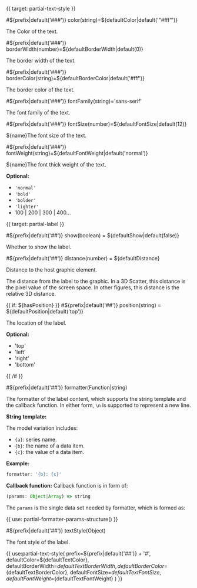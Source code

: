 
{{ target: partial-text-style }}

#${prefix|default('###')} color(string)=${defaultColor|default('"#fff"')}

The Color of the text.

#${prefix|default('###')} borderWidth(number)=${defaultBorderWidth|default(0)}

The border width of the text.

#${prefix|default('###')} borderColor(string)=${defaultBorderColor|default('#fff')}

The border color of the text.

#${prefix|default('###')} fontFamily(string)='sans-serif'

The font family of the text.

#${prefix|default('###')} fontSize(number)=${defaultFontSize|default(12)}

${name}The font size of the text.

#${prefix|default('###')} fontWeight(string)=${defaultFontWeight|default('normal')}

${name}The font thick weight of the text.

**Optional:**
+ `'normal'`
+ `'bold'`
+ `'bolder'`
+ `'lighter'`
+ 100 | 200 | 300 | 400...


{{ target: partial-label }}

#${prefix|default('##')} show(boolean) = ${defaultShow|default(false)}

Whether to show the label.

#${prefix|default('##')} distance(number) = ${defaultDistance}

Distance to the host graphic element.

The distance from the label to the graphic. In a 3D Scatter, this distance is the pixel value of the screen space. In other figures, this distance is the relative 3D distance.

{{ if: ${hasPosition} }}
#${prefix|default('##')} position(string) = ${defaultPosition|default('top')}

The location of the label.

**Optional:**

+ 'top'
+ 'left'
+ 'right'
+ 'bottom'

{{ /if }}

#${prefix|default('##')} formatter(Function|string)

The formatter of the label content, which supports the string template and the callback function. In either form, `\n` is supported to represent a new line.

**String template:** 

The model variation includes:
+ `{a}`: series name.
+ `{b}`: the name of a data item.
+ `{c}`: the value of a data item.

**Example:**
```js
formatter: '{b}: {c}'
```

**Callback function:**
 Callback function is in form of:
```js
(params: Object|Array) => string
```
The `params` is the single data set needed by formatter, which is formed as:

{{ use: partial-formatter-params-structure() }}


#${prefix|default('##')} textStyle(Object)

The font style of the label.

{{ use:partial-text-style(
    prefix=${prefix|default('##')} + '#',
    defaultColor=${defaultTextColor},
    defaultBorderWidth=${defaultTextBorderWidth},
    defaultBorderColor=${defaultTextBorderColor},
    defaultFontSize=${defaultTextFontSize},
    defaultFontWeight=${defaultTextFontWeight}
) }}